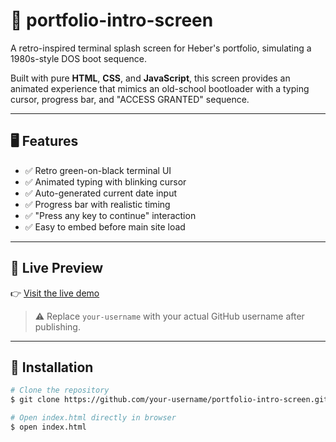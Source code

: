 # 💾 portfolio-intro-screen

A retro-inspired terminal splash screen for Heber's portfolio, simulating a 1980s-style DOS boot sequence.

Built with pure **HTML**, **CSS**, and **JavaScript**, this screen provides an animated experience that mimics an old-school bootloader with a typing cursor, progress bar, and "ACCESS GRANTED" sequence.

---

## 🖥 Features

- ✅ Retro green-on-black terminal UI
- ✅ Animated typing with blinking cursor
- ✅ Auto-generated current date input
- ✅ Progress bar with realistic timing
- ✅ "Press any key to continue" interaction
- ✅ Easy to embed before main site load

---

## 🚀 Live Preview

👉 [Visit the live demo](https://your-username.github.io/portfolio-intro-screen/)

> ⚠️ Replace `your-username` with your actual GitHub username after publishing.

---

## 🔧 Installation

```bash
# Clone the repository
$ git clone https://github.com/your-username/portfolio-intro-screen.git

# Open index.html directly in browser
$ open index.html
